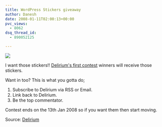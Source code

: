 ```yaml
---
title: WordPress Stickers giveaway
author: Danesh
date: 2008-01-11T02:00:13+00:00
pvc_views:
  - 8062
dsq_thread_id:
  - 890052125

---
```

![][1]

I want those stickers!! [Delirium's first contest][2] winners will receive those stickers.

Want in too? This is what you gotta do;

  1. Subscribe to Delirium via RSS or Email.
  2. Link back to Delirium.
  3. Be the top commentator.

Contest ends on the 13th Jan 2008 so if you want them then start moving.

Source: [Delirium][3]

 [1]: http://img172.imageshack.us/img172/6419/213795707946d03d6679ro5.jpg
 [2]: http://www.abinesh.com/delirium/posts/contest/
 [3]: http://www.abinesh.com/delirium/